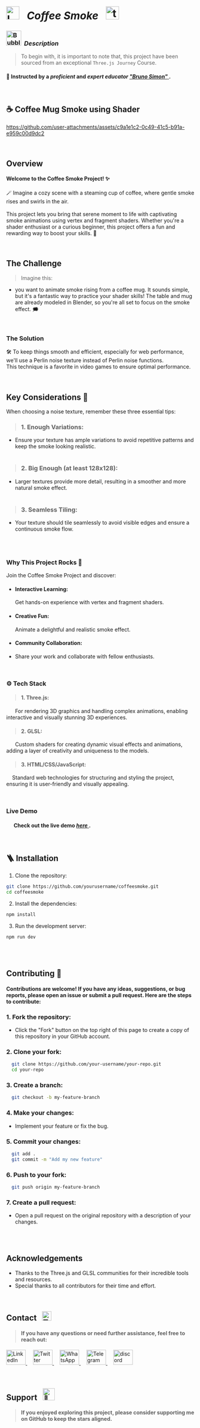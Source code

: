 # <img src="https://raw.githubusercontent.com/Tarikul-Islam-Anik/Telegram-Animated-Emojis/main/Objects/Laptop.webp" alt="Laptop" width="35" /> &nbsp; _Coffee Smoke_ &nbsp; <img src="https://skillicons.dev/icons?i=threejs" height="35" alt="threejs logo"  />  

<!----------------------------------------- Description ---------------------------------------->
### <img src="https://raw.githubusercontent.com/Tarikul-Islam-Anik/Animated-Fluent-Emojis/master/Emojis/Symbols/Bubbles.png" alt="Bubbles" width="40" height="40" />&nbsp; _Description_

> To begin with, it is important to note that, this project have been sourced from an exceptional `Three.js Journey` Course. <br/>
 
#### 👤 Instructed by a _proficient_ and _expert educator_ <a href="https://threejs-journey.com/" target="_blank"> _"Bruno Simon"_ </a>. 

 <br/>


## ☕️ Coffee Mug Smoke using Shader 
<!--------- Video --------->

https://github.com/user-attachments/assets/c9a1e1c2-0c49-41c5-b91a-e959c00d9dc2

<br/> 

## Overview
#### Welcome to the Coffee Smoke Project! ✨ <br/> 
🪄 Imagine a cozy scene with a steaming cup of coffee, where gentle smoke rises and swirls in the air. <br/> <br/> This project lets you bring that serene moment to life with captivating smoke animations using vertex and fragment shaders. Whether you're a shader enthusiast or a curious beginner, this project offers a fun and rewarding way to boost your skills. 🏅

<br/>

## The Challenge
> Imagine this: 
  - you want to animate smoke rising from a coffee mug. It sounds simple, but it's a fantastic way to practice your shader skills! The table and mug are already modeled in Blender, so you're all set to focus on the smoke effect. 🗯️

<br/>

### The Solution
🛠️ To keep things smooth and efficient, especially for web performance, we'll use a Perlin noise texture instead of Perlin noise functions. <br/> This technique is a favorite in video games to ensure optimal performance.

<br/> 

## Key Considerations 🌟
When choosing a noise texture, remember these three essential tips:
> ### 1. Enough Variations: <br/> 
  - Ensure your texture has ample variations to avoid repetitive patterns and keep the smoke looking realistic.<br/> <br/> 

> ### 2. Big Enough (at least 128x128): <br/> 
  - Larger textures provide more detail, resulting in a smoother and more natural smoke effect.<br/> <br/> 

> ### 3. Seamless Tiling: <br/> 
  - Your texture should tile seamlessly to avoid visible edges and ensure a continuous smoke flow.<br/> <br/> 

<br/> 

### Why This Project Rocks 🤔
Join the Coffee Smoke Project and discover:
  - #### Interactive Learning:
    Get hands-on experience with vertex and fragment shaders.
  - #### Creative Fun:
    Animate a delightful and realistic smoke effect.
  - #### Community Collaboration:
  - Share your work and collaborate with fellow enthusiasts.

<br/>

### ⚙️ Tech Stack 
> #### 1. Three.js:  <br/>
&nbsp;&nbsp;&nbsp;&nbsp;&nbsp; For rendering 3D graphics and handling complex animations, enabling interactive and visually stunning 3D experiences.
> #### 2. GLSL: <br/>
&nbsp;&nbsp;&nbsp;&nbsp;&nbsp; Custom shaders for creating dynamic visual effects and animations, adding a layer of creativity and uniqueness to the models.

> #### 3. HTML/CSS/JavaScript: <br/>
&nbsp;&nbsp;&nbsp; Standard web technologies for structuring and styling the project, ensuring it is user-friendly and visually appealing.

<br/>

### Live Demo
#### &nbsp;&nbsp;&nbsp;&nbsp;&nbsp; Check out the live demo <a href="https://coffee-smoke-shahram.netlify.app/" target="_blank"> _here_ </a>.

<br/> 

## 🪜 Installation 
1. Clone the repository:
```bash
git clone https://github.com/yourusername/coffeesmoke.git
cd coffeesmoke
```

2. Install the dependencies:
```bash
npm install
```

3. Run the development server:
```bash
npm run dev
```

<br/><br/>

## Contributing 🔦
#### Contributions are welcome! If you have any ideas, suggestions, or bug reports, please open an issue or submit a pull request. Here are the steps to contribute:

 ### 1. Fork the repository:
  + Click the "Fork" button on the top right of this page to create a copy of this repository in your GitHub account.

 ### 2. Clone your fork:
```bash
  git clone https://github.com/your-username/your-repo.git
  cd your-repo
```

 ### 3. Create a branch:
```bash
  git checkout -b my-feature-branch
```

 ### 4. Make your changes:
 + Implement your feature or fix the bug.

 ### 5. Commit your changes:
```bash
  git add .
  git commit -m "Add my new feature"
```

 ### 6. Push to your fork:
```bash
  git push origin my-feature-branch
```

 ### 7. Create a pull request:
  + Open a pull request on the original repository with a description of your changes.

<br/><br/>

## Acknowledgements
  - Thanks to the Three.js and GLSL communities for their incredible tools and resources.
  - Special thanks to all contributors for their time and effort.
    
<br/>


## Contact &nbsp; <img src="https://raw.githubusercontent.com/Tarikul-Islam-Anik/Animated-Fluent-Emojis/master/Emojis/Objects/Telephone%20Receiver.png" alt="Telephone Receiver" width="25" height="25" />
> #### If you have any questions or need further assistance, feel free to reach out:
<p align="left">
  <a href="https://www.linkedin.com/in/shahramshakiba/" target="_blank">
    <img src="https://raw.githubusercontent.com/maurodesouza/profile-readme-generator/master/src/assets/icons/social/linkedin/default.svg" width="52" height="40" alt="LinkedIn logo" />
  </a> &nbsp;  &nbsp;

   <a href="https://twitter.com/ShahramShakibaa" target="_blank">
    <img src="https://raw.githubusercontent.com/maurodesouza/profile-readme-generator/master/src/assets/icons/social/twitter/default.svg" width="52" height="40" alt="Twitter logo" />
  </a> &nbsp; &nbsp;
  
  <a href="https://wa.me/message/LM2IMM3ABZ7ZM1" target="_blank">
    <img src="https://raw.githubusercontent.com/maurodesouza/profile-readme-generator/master/src/assets/icons/social/whatsapp/default.svg" width="52" height="40" alt="WhatsApp logo" />
  </a> &nbsp; &nbsp;
  
  <a href="https://t.me/ShahramShakibaa" target="_blank">
    <img src="https://raw.githubusercontent.com/maurodesouza/profile-readme-generator/master/src/assets/icons/social/telegram/default.svg" width="52" height="40" alt="Telegram logo" />
  </a> &nbsp; &nbsp;

  <a href="https://discordapp.com/shahram.shakiba/1250726034458808382" target="_blank">
    <img src="https://raw.githubusercontent.com/maurodesouza/profile-readme-generator/master/src/assets/icons/social/discord/default.svg" width="52" height="40" alt="discord logo"  />
  </a>
</p>


<br/>


## Support &nbsp; <img src="https://fonts.gstatic.com/s/e/notoemoji/latest/1f48e/512.gif" alt="💎" width="32" height="32">
> #### If you enjoyed exploring this project, please consider supporting me on GitHub to keep the stars aligned.

<br/>
